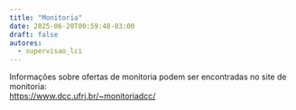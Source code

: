 ```yaml
---
title: "Monitoria"
date: 2025-06-20T00:59:48-03:00
draft: false
autores:
  - supervisao_lci
---
```


Informações sobre ofertas de monitoria podem ser encontradas no site de
monitoria:\
https://www.dcc.ufrj.br/~monitoriadcc/

